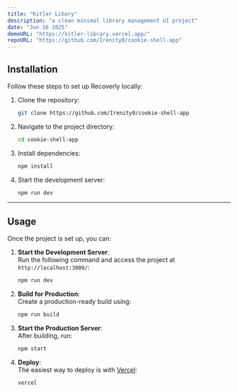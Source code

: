 ```yaml
---
title: "Kitler Libary"
description: "a clean minimal library management UI project"
date: "Jun 16 2025"
demoURL: "https://kitler-library.vercel.app/"
repoURL: "https://github.com/Irenity0/cookie-shell-app"
---
```



## Installation  

Follow these steps to set up Recoverly locally:  

1. Clone the repository:  
   ```bash
   git clone https://github.com/Irenity0/cookie-shell-app
   ```  

2. Navigate to the project directory:  
   ```bash
   cd cookie-shell-app
   ```  

3. Install dependencies:  
   ```bash
   npm install
   ```  

4. Start the development server:  
   ```bash
   npm run dev
   ```  

---

## Usage  

Once the project is set up, you can:  

1. **Start the Development Server**:  
   Run the following command and access the project at `http://localhost:3000/`:  
   ```bash
   npm run dev
   ```  

2. **Build for Production**:  
   Create a production-ready build using:  
   ```bash
   npm run build
   ```  

3. **Start the Production Server**:  
   After building, run:  
   ```bash
   npm start
   ```  

4. **Deploy**:  
   The easiest way to deploy is with [Vercel](https://vercel.com/):
   ```bash
   vercel
   ```  